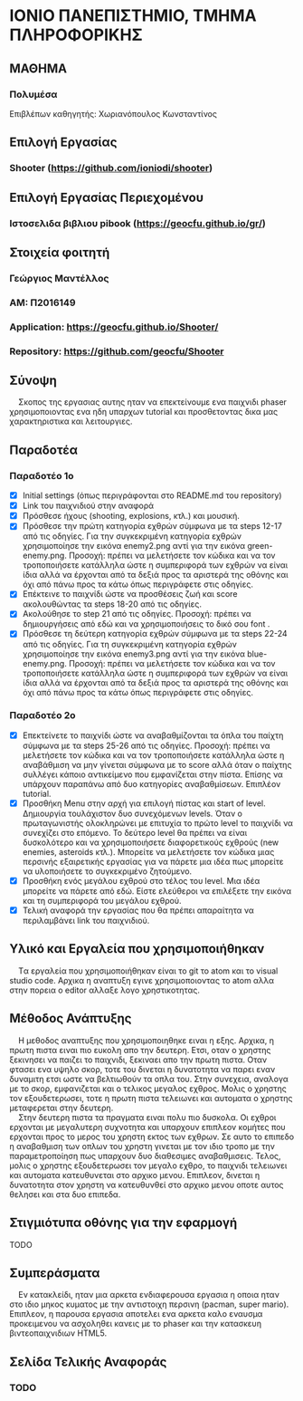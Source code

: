 # ΙΟΝΙΟ ΠΑΝΕΠΙΣΤΗΜΙΟ, ΤΜΗΜΑ ΠΛΗΡΟΦΟΡΙΚΗΣ 

## ΜΑΘΗΜΑ
### Πολυμέσα  
Επιβλέπων καθηγητής: Χωριανόπουλος Κωνσταντίνος  

## Επιλογή Εργασίας   
### Shooter (https://github.com/ioniodi/shooter)  
## Επιλογή Εργασίας Περιεχομένου   
### Ιστοσελιδα βιβλιου pibook (https://geocfu.github.io/gr/)
## Στοιχεία φοιτητή  
### Γεώργιος Μαντέλλος  
### ΑΜ: Π2016149  
### Application: https://geocfu.github.io/Shooter/  
### Repository: https://github.com/geocfu/Shooter   

## Σύνοψη  
&nbsp;&nbsp;&nbsp;&nbsp;Σκοπος της εργασιας αυτης ηταν να επεκτείνουμε ενα παιχνιδι phaser χρησιμοποιοντας ενα ηδη υπαρχων tutorial και προσθετοντας δικα μας χαρακτηριστικα και λειτουργιες. 

## Παραδοτέα
### Παραδοτέο 1ο  
- [x] Initial settings (όπως περιγράφονται στο README.md του repository)
- [x] Link του παιχνιδιού στην αναφορά
- [x] Πρόσθεσε ήχους (shooting, explosions, κτλ.) και μουσική.
- [x] Πρόσθεσε την πρώτη κατηγορία εχθρών σύμφωνα με τα steps 12-17 από τις οδηγίες. Για την συγκεκριμένη κατηγορία εχθρών χρησιμοποίησε την εικόνα enemy2.png αντί για την εικόνα green-enemy.png. Προσοχή: πρέπει να μελετήσετε τον κώδικα και να τον τροποποιήσετε κατάλληλα ώστε η συμπεριφορά των εχθρών να είναι ίδια αλλά να έρχονται από τα δεξιά προς τα αριστερά της οθόνης και όχι από πάνω προς τα κάτω όπως περιγράφετε στις οδηγίες.
- [x] Επέκτεινε το παιχνίδι ώστε να προσθέσεις ζωή και score ακολουθώντας τα steps 18-20 από τις οδηγίες.
- [x] Ακολούθησε το step 21 από τις οδηγίες. Προσοχή: πρέπει να δημιουργήσεις από εδώ και να χρησιμοποιήσεις το δικό σου font .
- [x] Πρόσθεσε τη δεύτερη κατηγορία εχθρών σύμφωνα με τα steps 22-24 από τις οδηγίες. Για τη συγκεκριμένη κατηγορία εχθρών χρησιμοποίησε την εικόνα enemy3.png αντί για την εικόνα blue-enemy.png. Προσοχή: πρέπει να μελετήσετε τον κώδικα και να τον τροποποιήσετε κατάλληλα ώστε η συμπεριφορά των εχθρών να είναι ίδια αλλά να έρχονται από τα δεξιά προς τα αριστερά της οθόνης και όχι από πάνω προς τα κάτω όπως περιγράφετε στις οδηγίες.
### Παραδοτέο 2ο  
- [x] Επεκτείνετε το παιχνίδι ώστε να αναβαθμίζονται τα όπλα του παίχτη σύμφωνα με τα steps 25-26 από τις οδηγίες. Προσοχή: πρέπει να μελετήσετε τον κώδικα και να τον τροποποιήσετε κατάλληλα ώστε η αναβάθμιση να μην γίνεται σύμφωνα με το score αλλά όταν ο παίχτης συλλέγει κάποιο αντικείμενο που εμφανίζεται στην πίστα. Επίσης να υπάρχουν παραπάνω από δυο κατηγορίες αναβαθμίσεων. Επιπλέον tutorial.
- [x] Προσθήκη Μenu στην αρχή για επιλογή πίστας και start of level. Δημιουργία τουλάχιστον δυο συνεχόμενων levels. Όταν ο πρωταγωνιστής ολοκληρώνει με επιτυχία το πρώτο level το παιχνίδι να συνεχίζει στο επόμενο. Το δεύτερο level θα πρέπει να είναι δυσκολότερο και να χρησιμοποιήσετε διαφορετικούς εχθρούς (new enemies, asteroids κτλ.). Μπορείτε να μελετήσετε τον κώδικα μιας περσινής εξαιρετικής εργασίας για να πάρετε μια ιδέα πως μπορείτε να υλοποιήσετε το συγκεκριμένο ζητούμενο.
- [x] Προσθήκη ενός μεγάλου εχθρού στο τέλος του level. Μια ιδέα μπορείτε να πάρετε από εδώ. Είστε ελεύθεροι να επιλέξετε την εικόνα και τη συμπεριφορά του μεγάλου εχθρού.
- [x] Τελική αναφορά την εργασίας που θα πρέπει απαραίτητα να περιλαμβάνει link του παιχνιδιού.  

## Υλικό και Εργαλεία που χρησιμοποιήθηκαν  
&nbsp;&nbsp;&nbsp;&nbsp;Tα εργαλεία που χρησιμοποιήθηκαν είναι το git το atom και το visual studio code. Αρχικα η αναπτυξη εγινε χρησιμοποιοντας το atom αλλα στην πορεια ο editor αλλαξε λογο χρηστικοτητας.

## Μέθοδος Ανάπτυξης  
&nbsp;&nbsp;&nbsp;&nbsp;Η μεθοδος αναπτυξης που χρησιμοποιηθηκε ειναι η εξης. Αρχικα, η πρωτη πιστα ειναι πιο ευκολη απο την δευτερη. Ετσι, οταν ο χρηστης ξεκινησει να παιζει το παιχνιδι, ξεκιναει απο την πρωτη πιστα. Οταν φτασει ενα υψηλο σκορ, τοτε του δινεται η δυνατοτητα να παρει εναν δυναμιτη ετσι ωστε να βελτιωθούν τα οπλα του. Στην συνεχεια, αναλογα με το σκορ, εμφανιζεται και ο τελικος μεγαλος εχθρος. Μολις ο χρηστης τον εξουδετερωσει, τοτε η πρωτη πιστα τελειωνει και αυτοματα ο χρηστης μεταφερεται στην δευτερη.  
&nbsp;&nbsp;&nbsp;&nbsp;Στην δευτερη πιστα τα πραγματα ειναι πολυ πιο δυσκολα. Οι εχθροι ερχονται με μεγαλυτερη συχνοτητα και υπαρχουν επιπλεον κομήτες που ερχονται προς το μερος του χρηστη εκτος των εχθρων. Σε αυτο το επιπεδο η αναβαθμιση των οπλων του χρηστη γινεται με τον ιδιο τροπο με την παραμετροποίηση πως υπαρχουν δυο διαθεσιμες αναβαθμισεις. Τελος, μολις ο χρηστης εξουδετερωσει τον μεγαλο εχθρο, το παιχνιδι τελειωνει και αυτοματα κατευθυνεται στο αρχικο μενου. Επιπλεον, δινεται η δυνατοτητα στον χρηστη να κατευθυνθεί στο αρχικο μενου οποτε αυτος θελησει και στα δυο επιπεδα.  

## Στιγμιότυπα οθόνης για την εφαρμογή  
TODO

## Συμπεράσματα  
&nbsp;&nbsp;&nbsp;&nbsp;Εν κατακλείδι, ηταν μια αρκετα ενδιαφερουσα εργασια η οποια ηταν στο ιδιο μηκος κυματος με την αντιστοιχη περσινη (pacman, super mario). Επιπλεον, η παρουσα εργασια αποτελει ενα αρκετα καλο εναυσμα προκειμενου να ασχοληθει κανεις με το phaser και την κατασκευη βιντεοπαιχνιδιων HTML5.

## Σελίδα Τελικής Αναφοράς  
### TODO
